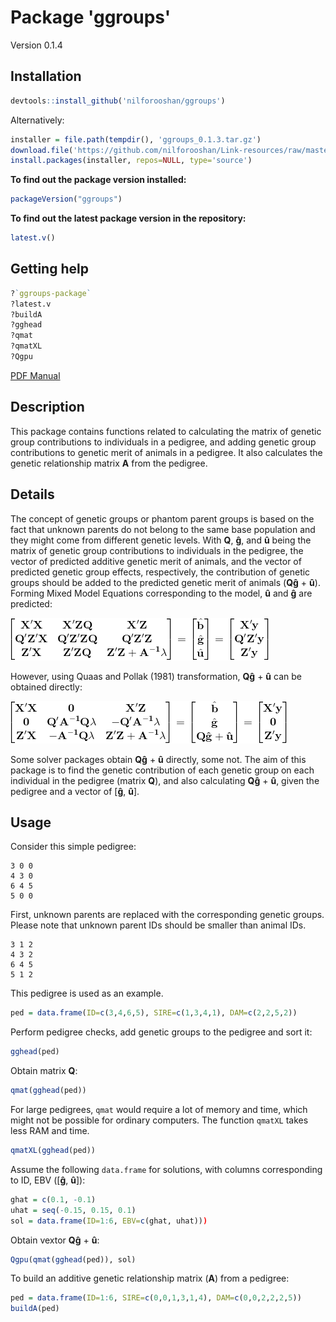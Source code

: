 # Package 'ggroups'

Version 0.1.4

## Installation

```r
devtools::install_github('nilforooshan/ggroups')
```

Alternatively:

```r
installer = file.path(tempdir(), 'ggroups_0.1.3.tar.gz')
download.file('https://github.com/nilforooshan/Link-resources/raw/master/link_resources/ggroups_0.1.3.tar.gz', destfile=installer)
install.packages(installer, repos=NULL, type='source')
```

**To find out the package version installed:**

```r
packageVersion("ggroups")
```

**To find out the latest package version in the repository:**

```r
latest.v()
```

## Getting help

```r
?`ggroups-package`
?latest.v
?buildA
?gghead
?qmat
?qmatXL
?Qgpu
```

[PDF Manual](https://github.com/nilforooshan/ggroups/blob/master/man/ggroups.pdf)

## Description

This package contains functions related to calculating the matrix of genetic group contributions to individuals in a pedigree, and adding genetic group contributions to genetic merit of animals in a pedigree.  It also calculates the genetic relationship matrix **A** from the pedigree.

## Details

The concept of genetic groups or phantom parent groups is based on the fact that unknown parents do not belong to the same base population and they might come from different genetic levels. With **Q**, **ĝ**, and **û** being the matrix of genetic group contributions to individuals in the pedigree, the vector of predicted additive genetic merit of animals, and the vector of predicted genetic group effects, respectively, the contribution of genetic groups should be added to the predicted genetic merit of animals (**Qĝ** + **û**).  
Forming Mixed Model Equations corresponding to the model, **û** and **ĝ** are predicted:

![QuassEq3](https://raw.githubusercontent.com/nilforooshan/Link-resources/master/link_resources/Quaas3.gif)

However, using Quaas and Pollak (1981) transformation, **Qĝ** + **û** can be obtained directly:

![QuassEq4](https://raw.githubusercontent.com/nilforooshan/Link-resources/master/link_resources/Quaas4.gif)

Some solver packages obtain **Qĝ** + **û** directly, some not. The aim of this package is to find the genetic contribution of each genetic group on each individual in the pedigree (matrix **Q**), and also calculating **Qĝ** + **û**, given the pedigree and a vector of [**ĝ**, **û**].

## Usage

Consider this simple pedigree:

```
3 0 0
4 3 0
6 4 5
5 0 0
```

First, unknown parents are replaced with the corresponding genetic groups.  
Please note that unknown parent IDs should be smaller than animal IDs.

```
3 1 2
4 3 2
6 4 5
5 1 2
```

This pedigree is used as an example.

```r
ped = data.frame(ID=c(3,4,6,5), SIRE=c(1,3,4,1), DAM=c(2,2,5,2))
```

Perform pedigree checks, add genetic groups to the pedigree and sort it:

```r
gghead(ped)
```

Obtain matrix **Q**:

```r
qmat(gghead(ped))
```

For large pedigrees, `qmat` would require a lot of memory and time, which might not be possible for ordinary computers. The function `qmatXL` takes less RAM and time.

```r
qmatXL(gghead(ped))
```

Assume the following `data.frame` for solutions, with columns corresponding to ID, EBV ([**ĝ**, **û**]):

```r
ghat = c(0.1, -0.1)
uhat = seq(-0.15, 0.15, 0.1)
sol = data.frame(ID=1:6, EBV=c(ghat, uhat)))
```

Obtain vextor **Qĝ** + **û**:

```r
Qgpu(qmat(gghead(ped)), sol)
```

To build an additive genetic relationship matrix (**A**) from a pedigree:

```r
ped = data.frame(ID=1:6, SIRE=c(0,0,1,3,1,4), DAM=c(0,0,2,2,2,5))
buildA(ped)
```
